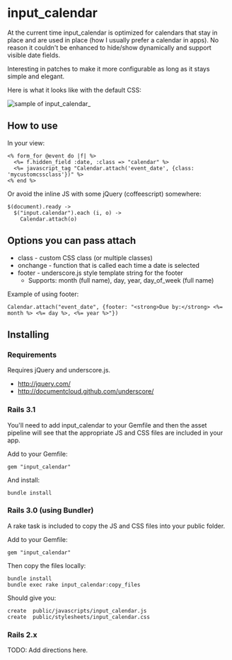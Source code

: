 # input_calendar

At the current time input_calendar is optimized for calendars that stay in place and are used in place (how I usually prefer a calendar in apps).  No reason it couldn't be enhanced to hide/show dynamically and support visible date fields.

Interesting in patches to make it more configurable as long as it stays simple and elegant.

Here is what it looks like with the default CSS:

![sample of input_calendar_](https://raw.github.com/yyyc514/input_calendar/master/example.png)

## How to use

In your view:

    <% form_for @event do |f| %>
      <%= f.hidden_field :date, :class => "calendar" %>
      <%= javascript_tag "Calendar.attach('event_date', {class: 'mycustomcssclass'})" %>
    <% end %>
    
Or avoid the inline JS with some jQuery (coffeescript) somewhere:

    $(document).ready -> 
      $("input.calendar").each (i, o) -> 
        Calendar.attach(o)

## Options you can pass attach

* class - custom CSS class (or multiple classes)
* onchange - function that is called each time a date is selected
* footer - underscore.js style template string for the footer
  * Supports: month (full name), day, year, day_of_week (full name)

Example of using footer:

    Calendar.attach("event_date", {footer: "<strong>Due by:</strong> <%= month %> <%= day %>, <%= year %>"})

## Installing
    
### Requirements

Requires jQuery and underscore.js.

* http://jquery.com/
* http://documentcloud.github.com/underscore/


### Rails 3.1

You'll need to add input_calendar to your Gemfile and then the asset pipeline will see that the appropriate JS and CSS files are included in your app.

Add to your Gemfile:

    gem "input_calendar"

And install:

    bundle install

    
### Rails 3.0 (using Bundler)

A rake task is included to copy the JS and CSS files into your public folder.

Add to your Gemfile:

    gem "input_calendar"
    
Then copy the files locally:

    bundle install
    bundle exec rake input_calendar:copy_files
    
Should give you:

    create  public/javascripts/input_calendar.js
    create  public/stylesheets/input_calendar.css

    
### Rails 2.x

TODO: Add directions here.